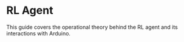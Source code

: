 # RL Agent

This guide covers the operational theory behind the RL agent and its interactions with Arduino.

<Will be populated after power sensor integration is complete in Arduino firmware>